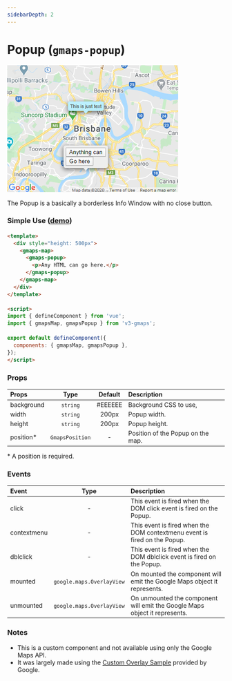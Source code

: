 ```yaml
---
sidebarDepth: 2
---
```


# Popup (`gmaps-popup`)

<div class="v3-gmaps-screenshot">
  <img src="../img/popup.png">
  <p>The Popup is a basically a borderless Info Window with no close button.</p>
</div>

### Simple Use ([demo](https://vue-bujcvu.stackblitz.io/popup))

```html
<template>
  <div style="height: 500px">
    <gmaps-map>
      <gmaps-popup>
        <p>Any HTML can go here.</p>
      </gmaps-popup>
    </gmaps-map>
  </div>
</template>

<script>
import { defineComponent } from 'vue';
import { gmapsMap, gmapsPopup } from 'v3-gmaps';

export default defineComponent({
  components: { gmapsMap, gmapsPopup },
});
</script>
```

### Props

| Props      |      Type       | Default | Description                       |
| :--------- | :-------------: | :-----: | :-------------------------------- |
| background |    `string`     | #EEEEEE | Background CSS to use,            |
| width      |    `string`     |  200px  | Popup width.                      |
| height     |    `string`     |  200px  | Popup height.                     |
| position\* | `GmapsPosition` |    -    | Position of the Popup on the map. |

\* A position is required.

### Events

| Event       |           Type            | Description                                                                |
| :---------- | :-----------------------: | :------------------------------------------------------------------------- |
| click       |             -             | This event is fired when the DOM click event is fired on the Popup.        |
| contextmenu |             -             | This event is fired when the DOM contextmenu event is fired on the Popup.  |
| dblclick    |             -             | This event is fired when the DOM dblclick event is fired on the Popup.     |
| mounted     | `google.maps.OverlayView` | On mounted the component will emit the Google Maps object it represents.   |
| unmounted   | `google.maps.OverlayView` | On unmounted the component will emit the Google Maps object it represents. |

### Notes

- This is a custom component and not available using only the Google Maps API.
- It was largely made using the [Custom Overlay Sample](https://developers.google.com/maps/documentation/javascript/examples/overlay-popup) provided by Google.
